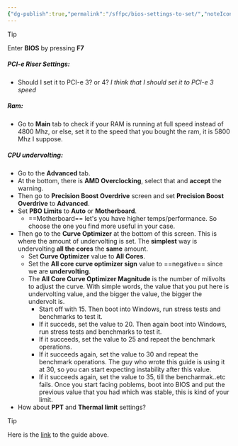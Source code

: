 ```yaml
---
{"dg-publish":true,"permalink":"/sffpc/bios-settings-to-set/","noteIcon":""}
---
```


> [!Tip]
> Enter **BIOS** by pressing **F7**
##### PCI-e Riser Settings:
- Should I set it to PCI-e 3? or 4? *I think that I should set it to PCI-e 3 speed*

##### Ram:
- Go to **Main** tab to check if your RAM is running at full speed instead of 4800 Mhz, or else, set it to the speed that you bought the ram, it is 5800 Mhz I suppose.

##### CPU undervolting:
- Go to the **Advanced** tab.
- At the bottom, there is **AMD Overclocking**, select that and **accept** the warning.
- Then go to **Precision Boost Overdrive** screen and set **Precision Boost Overdrive** to **Advanced**.
- Set **PBO Limits** to **Auto** or **Motherboard**.
	- ==Motherboard== let's you have higher temps/performance. So choose the one you find more useful in your case.
- Then go to the **Curve Optimizer** at the bottom of this screen. This is where the amount of undervolting is set. The **simplest** way is undervolting **all the cores** the **same** amount.
	- Set **Curve Optimizer** value to **All Cores**.
	- Set the **All core curve optimizer sign** value to ==negative== since we are **undervolting**.  
	- The **All Core Curve Optimizer Magnitude** is the number of milivolts to adjust the curve. With simple words, the value that you put here is undervolting value, and the bigger the value, the bigger the undervolt is.
		- Start off with 15. Then boot into Windows, run stress tests and benchmarks to test it.
		- If it succeds, set the value to 20. Then again boot into Windows, run stress tests and benchmarks to test it. 
		- If it succeeds, set the value to 25 and repeat the benchmark operations.
		- If it succeeds again, set the value to 30 and repeat the benchmark operations. The guy who wrote this guide is using it at 30, so you can start expecting instability after this value.
		- If it succeeds again, set the value to 35, till the bencharmak..etc fails. Once you start facing poblems, boot into BIOS and put the previous value that you had which was stable, this is kind of your limit.
- How about **PPT** and **Thermal limit** settings? 

> [!Tip] 
> Here is the [link](https://www.reddit.com/r/sffpc/comments/18f68b4/simple_precision_boost_overdrive_undervolting/) to the guide above.